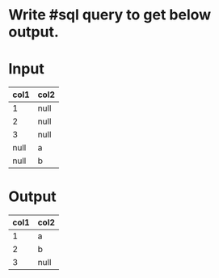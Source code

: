 # Write #sql query to get below output.

# Input

| col1 | col2 |
|------|------|
|   1  | null |
|   2  | null |
|   3  | null |
| null |   a  |
| null |   b  |


# Output
| col1 | col2 |
|------|------|
|   1  |   a  |
|   2  |   b  |
|   3  | null |

